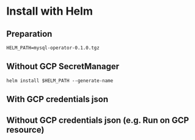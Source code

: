 # Install with Helm

## Preparation

```
HELM_PATH=mysql-operator-0.1.0.tgz
```

## Without GCP SecretManager

```
helm install $HELM_PATH --generate-name
```

## With GCP credentials json


## Without GCP credentials json (e.g. Run on GCP resource)


